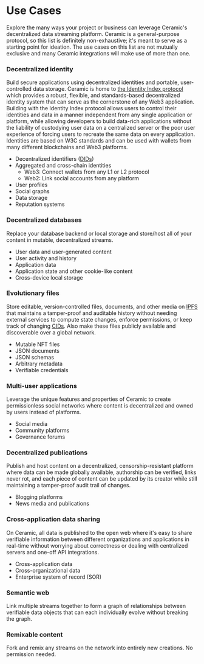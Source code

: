 # Use Cases

Explore the many ways your project or business can leverage Ceramic's decentralized data streaming platform. Ceramic is a general-purpose protocol, so this list is definitely non-exhaustive; it's meant to serve as a starting point for ideation. The use cases on this list are not mutually exclusive and many Ceramic integrations will make use of more than one.

### **Decentralized identity**

Build secure applications using decentralized identities and portable, user-controlled data storage. Ceramic is home to [the Identity Index protocol](../docs/advanced/standards/application-protocols/identity-index.md) which provides a robust, flexible, and standards-based decentralized identity system that can serve as the cornerstone of any Web3 application. Building with the Identity Index protocol allows users to control their identities and data in a manner independent from any single application or platform, while allowing developers to build data-rich applications without the liability of custodying user data on a centralized server or the poor user experience of forcing users to recreate the same data on every application. Identities are based on W3C standards and can be used with wallets from many different blockchains and Web3 platforms.

- Decentralized identifiers ([DIDs](./glossary.md#dids))
- Aggregated and cross-chain identities
  - Web3: Connect wallets from any L1 or L2 protocol
  - Web2: Link social accounts from any platform
- User profiles
- Social graphs
- Data storage
- Reputation systems

### **Decentralized databases**

Replace your database backend or local storage and store/host all of your content in mutable, decentralized streams.

- User data and user-generated content
- User activity and history
- Application data
- Application state and other cookie-like content
- Cross-device local storage

### **Evolutionary files**

Store editable, version-controlled files, documents, and other media on [IPFS](./glossary.md#ipfs) that maintains a tamper-proof and auditable history without needing external services to compute state changes, enforce permissions, or keep track of changing [CIDs](./glossary.md#cid). Also make these files publicly available and discoverable over a global network.

- Mutable NFT files
- JSON documents
- JSON schemas
- Arbitrary metadata
- Verifiable credentials

### **Multi-user applications**

Leverage the unique features and properties of Ceramic to create permissionless social networks where content is decentralized and owned by users instead of platforms.

- Social media
- Community platforms
- Governance forums

### **Decentralized publications**

Publish and host content on a decentralized, censorship-resistant platform where data can be made globally available, authorship can be verified, links never rot, and each piece of content can be updated by its creator while still maintaining a tamper-proof audit trail of changes.

- Blogging platforms
- News media and publications

### **Cross-application data sharing**

On Ceramic, all data is published to the open web where it's easy to share verifiable information between different organizations and applications in real-time without worrying about correctness or dealing with centralized servers and one-off API integrations.

- Cross-application data
- Cross-organizational data
- Enterprise system of record (SOR)

### **Semantic web**

Link multiple streams together to form a graph of relationships between verifiable data objects that can each individually evolve without breaking the graph.

### **Remixable content**

Fork and remix any streams on the network into entirely new creations. No permission needed.
